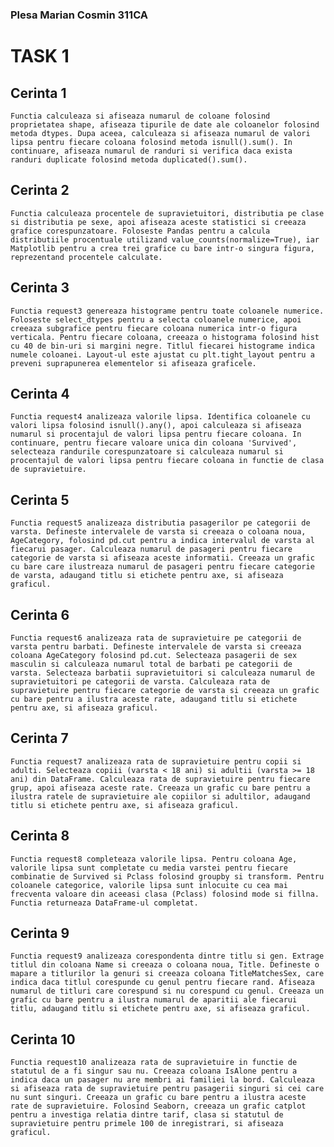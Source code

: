 ### Plesa Marian Cosmin 311CA
# TASK 1

## Cerinta 1

    Functia calculeaza si afiseaza numarul de coloane folosind proprietatea shape, afiseaza tipurile de date ale coloanelor folosind metoda dtypes. Dupa aceea, calculeaza si afiseaza numarul de valori lipsa pentru fiecare coloana folosind metoda isnull().sum(). In continuare, afiseaza numarul de randuri si verifica daca exista randuri duplicate folosind metoda duplicated().sum().

## Cerinta 2

    Functia calculeaza procentele de supravietuitori, distributia pe clase si distributia pe sexe, apoi afiseaza aceste statistici si creeaza grafice corespunzatoare. Foloseste Pandas pentru a calcula distributiile procentuale utilizand value_counts(normalize=True), iar Matplotlib pentru a crea trei grafice cu bare intr-o singura figura, reprezentand procentele calculate.

## Cerinta 3

    Functia request3 genereaza histograme pentru toate coloanele numerice. Foloseste select_dtypes pentru a selecta coloanele numerice, apoi creeaza subgrafice pentru fiecare coloana numerica intr-o figura verticala. Pentru fiecare coloana, creeaza o histograma folosind hist cu 40 de bin-uri si margini negre. Titlul fiecarei histograme indica numele coloanei. Layout-ul este ajustat cu plt.tight_layout pentru a preveni suprapunerea elementelor si afiseaza graficele.

## Cerinta 4

    Functia request4 analizeaza valorile lipsa. Identifica coloanele cu valori lipsa folosind isnull().any(), apoi calculeaza si afiseaza numarul si procentajul de valori lipsa pentru fiecare coloana. In continuare, pentru fiecare valoare unica din coloana 'Survived', selecteaza randurile corespunzatoare si calculeaza numarul si procentajul de valori lipsa pentru fiecare coloana in functie de clasa de supravietuire.

## Cerinta 5

    Functia request5 analizeaza distributia pasagerilor pe categorii de varsta. Defineste intervalele de varsta si creeaza o coloana noua, AgeCategory, folosind pd.cut pentru a indica intervalul de varsta al fiecarui pasager. Calculeaza numarul de pasageri pentru fiecare categorie de varsta si afiseaza aceste informatii. Creeaza un grafic cu bare care ilustreaza numarul de pasageri pentru fiecare categorie de varsta, adaugand titlu si etichete pentru axe, si afiseaza graficul.

## Cerinta 6

    Functia request6 analizeaza rata de supravietuire pe categorii de varsta pentru barbati. Defineste intervalele de varsta si creeaza coloana AgeCategory folosind pd.cut. Selecteaza pasagerii de sex masculin si calculeaza numarul total de barbati pe categorii de varsta. Selecteaza barbatii supravietuitori si calculeaza numarul de supravietuitori pe categorii de varsta. Calculeaza rata de supravietuire pentru fiecare categorie de varsta si creeaza un grafic cu bare pentru a ilustra aceste rate, adaugand titlu si etichete pentru axe, si afiseaza graficul.

## Cerinta 7

    Functia request7 analizeaza rata de supravietuire pentru copii si adulti. Selecteaza copiii (varsta < 18 ani) si adultii (varsta >= 18 ani) din DataFrame. Calculeaza rata de supravietuire pentru fiecare grup, apoi afiseaza aceste rate. Creeaza un grafic cu bare pentru a ilustra ratele de supravietuire ale copiilor si adultilor, adaugand titlu si etichete pentru axe, si afiseaza graficul.
    
## Cerinta 8

    Functia request8 completeaza valorile lipsa. Pentru coloana Age, valorile lipsa sunt completate cu media varstei pentru fiecare combinatie de Survived si Pclass folosind groupby si transform. Pentru coloanele categorice, valorile lipsa sunt inlocuite cu cea mai frecventa valoare din aceeasi clasa (Pclass) folosind mode si fillna. Functia returneaza DataFrame-ul completat.

## Cerinta 9

    Functia request9 analizeaza corespondenta dintre titlu si gen. Extrage titlul din coloana Name si creeaza o coloana noua, Title. Defineste o mapare a titlurilor la genuri si creeaza coloana TitleMatchesSex, care indica daca titlul corespunde cu genul pentru fiecare rand. Afiseaza numarul de titluri care corespund si nu corespund cu genul. Creeaza un grafic cu bare pentru a ilustra numarul de aparitii ale fiecarui titlu, adaugand titlu si etichete pentru axe, si afiseaza graficul.

## Cerinta 10

    Functia request10 analizeaza rata de supravietuire in functie de statutul de a fi singur sau nu. Creeaza coloana IsAlone pentru a indica daca un pasager nu are membri ai familiei la bord. Calculeaza si afiseaza rata de supravietuire pentru pasagerii singuri si cei care nu sunt singuri. Creeaza un grafic cu bare pentru a ilustra aceste rate de supravietuire. Folosind Seaborn, creeaza un grafic catplot pentru a investiga relatia dintre tarif, clasa si statutul de supravietuire pentru primele 100 de inregistrari, si afiseaza graficul.